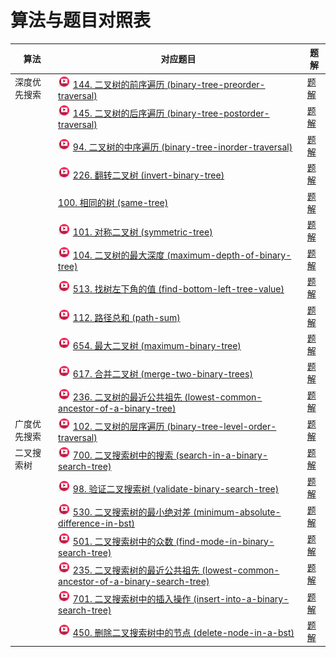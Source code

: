 # 算法与题目对照表

| 算法     | 对应题目                                                                                                                                                                                                                                                                                                                                   | 题解                                                             |
|--------|----------------------------------------------------------------------------------------------------------------------------------------------------------------------------------------------------------------------------------------------------------------------------------------------------------------------------------------|----------------------------------------------------------------|
| 深度优先搜索 | [<img src="../images/video.jpg" width="20"/>](https://www.bilibili.com/video/BV1Wh411S7xt?spm_id_from=333.788.player.switch&vd_source=f881def7ea7cf10e6fa73627efe940dd) [144. 二叉树的前序遍历 (binary-tree-preorder-traversal)](https://leetcode.cn/problems/binary-tree-preorder-traversal/description/)                                     | [题解](binary-tree-preorder-traversal/README.md)                 |
|        | [<img src="../images/video.jpg" width="20"/>](https://www.bilibili.com/video/BV15f4y1W7i2?spm_id_from=333.788.player.switch&vd_source=f881def7ea7cf10e6fa73627efe940dd) [145. 二叉树的后序遍历 (binary-tree-postorder-traversal)](https://leetcode.cn/problems/binary-tree-postorder-traversal/description/)                                   | [题解](binary-tree-postorder-traversal/README.md)                |
|        | [<img src="../images/video.jpg" width="20"/>](https://www.bilibili.com/video/BV1Zf4y1a77g?spm_id_from=333.788.player.switch&vd_source=f881def7ea7cf10e6fa73627efe940dd) [94. 二叉树的中序遍历 (binary-tree-inorder-traversal)](https://leetcode.cn/problems/binary-tree-inorder-traversal/description/)                                        | [题解](binary-tree-inorder-traversal/README.md)                  |
|        | [<img src="../images/video.jpg" width="20"/>](https://www.bilibili.com/video/BV1sP4y1f7q7?spm_id_from=333.788.player.switch&vd_source=f881def7ea7cf10e6fa73627efe940dd) [226. 翻转二叉树 (invert-binary-tree)](https://leetcode.cn/problems/invert-binary-tree/description/)                                                                | [题解](invert-binary-tree/README.md)                             |
|        | [100. 相同的树 (same-tree)](https://leetcode.cn/problems/same-tree/description/)                                                                                                                                                                                                                                                           | [题解](same-tree/README.md)                                      |
|        | [<img src="../images/video.jpg" width="20"/>](https://www.bilibili.com/video/BV1ue4y1Y7Mf?spm_id_from=333.788.player.switch&vd_source=f881def7ea7cf10e6fa73627efe940dd) [101. 对称二叉树 (symmetric-tree)](https://leetcode.cn/problems/symmetric-tree/description/)                                                                        | [题解](symmetric-tree/README.md)                                 |
|        | [<img src="../images/video.jpg" width="20"/>](https://www.bilibili.com/video/BV1Gd4y1V75u?spm_id_from=333.788.player.switch&vd_source=f881def7ea7cf10e6fa73627efe940dd) [104. 二叉树的最大深度 (maximum-depth-of-binary-tree)](https://leetcode.cn/problems/maximum-depth-of-binary-tree/description/)                                         | [题解](maximum-depth-of-binary-tree/README.md)                   |
|        | [<img src="../images/video.jpg" width="20"/>](https://www.bilibili.com/video/BV1424y1Z7pn?spm_id_from=333.788.player.switch&vd_source=f881def7ea7cf10e6fa73627efe940dd) [513. 找树左下角的值 (find-bottom-left-tree-value)](https://leetcode.cn/problems/find-bottom-left-tree-value/description/)                                            | [题解](find-bottom-left-tree-value/README.md)                    |
|        | [<img src="../images/video.jpg" width="20"/>](https://www.bilibili.com/video/BV19t4y1L7CR?spm_id_from=333.788.player.switch&vd_source=f881def7ea7cf10e6fa73627efe940dd) [112. 路径总和 (path-sum)](https://leetcode.cn/problems/path-sum/description/)                                                                                     | [题解](path-sum/README.md)                                       |
|        | [<img src="../images/video.jpg" width="20"/>](https://www.bilibili.com/video/BV1MG411G7ox?spm_id_from=333.788.player.switch&vd_source=f881def7ea7cf10e6fa73627efe940dd) [654. 最大二叉树 (maximum-binary-tree)](https://leetcode.cn/problems/maximum-binary-tree/description/)                                                              | [题解](maximum-binary-tree/README.md)                            |
|        | [<img src="../images/video.jpg" width="20"/>](https://www.bilibili.com/video/BV1m14y1Y7JK?spm_id_from=333.788.videopod.sections&vd_source=f881def7ea7cf10e6fa73627efe940dd) [617. 合并二叉树 (merge-two-binary-trees)](https://leetcode.cn/problems/merge-two-binary-trees/description/)                                                    | [题解](merge-two-binary-trees/README.md)                         |
|        | [<img src="../images/video.jpg" width="20"/>](https://www.bilibili.com/video/BV1jd4y1B7E2?spm_id_from=333.788.player.switch&vd_source=f881def7ea7cf10e6fa73627efe940dd) [236. 二叉树的最近公共祖先 (lowest-common-ancestor-of-a-binary-tree)](https://leetcode.cn/problems/lowest-common-ancestor-of-a-binary-tree/description/)                 | [题解](lowest-common-ancestor-of-a-binary-tree/README.md)        |
| 广度优先搜索 | [<img src="../images/video.jpg" width="20"/>](https://www.bilibili.com/video/BV1GY4y1u7b2?spm_id_from=333.788.player.switch&vd_source=f881def7ea7cf10e6fa73627efe940dd) [102. 二叉树的层序遍历 (binary-tree-level-order-traversal)](https://leetcode.cn/problems/binary-tree-level-order-traversal/description/)                               | [题解](binary-tree-level-order-traversal/README.md)              |
| 二叉搜索树  | [<img src="../images/video.jpg" width="20"/>](https://www.bilibili.com/video/BV1wG411g7sF?spm_id_from=333.788.videopod.sections&vd_source=f881def7ea7cf10e6fa73627efe940dd) [700. 二叉搜索树中的搜索 (search-in-a-binary-search-tree)](https://leetcode.cn/problems/search-in-a-binary-search-tree/description/)                                | [题解](search-in-a-binary-search-tree/README.md)                 |
|        | [<img src="../images/video.jpg" width="20"/>](https://www.bilibili.com/video/BV18P411n7Q4?spm_id_from=333.788.player.switch&vd_source=f881def7ea7cf10e6fa73627efe940dd) [98. 验证二叉搜索树 (validate-binary-search-tree)](https://leetcode.cn/problems/validate-binary-search-tree/description/)                                             | [题解](validate-binary-search-tree/README.md)                    |
|        | [<img src="../images/video.jpg" width="20"/>](https://www.bilibili.com/video/BV1DD4y11779?spm_id_from=333.788.player.switch&vd_source=f881def7ea7cf10e6fa73627efe940dd) [530. 二叉搜索树的最小绝对差 (minimum-absolute-difference-in-bst)](https://leetcode.cn/problems/minimum-absolute-difference-in-bst/description/)                          | [题解](minimum-absolute-difference-in-bst/README.md)             |
|        | [<img src="../images/video.jpg" width="20"/>](https://www.bilibili.com/video/BV1fD4y117gp?spm_id_from=333.788.player.switch&vd_source=f881def7ea7cf10e6fa73627efe940dd) [501. 二叉搜索树中的众数 (find-mode-in-binary-search-tree)](https://leetcode.cn/problems/find-mode-in-binary-search-tree/description/)                                  | [题解](find-mode-in-binary-search-tree/README.md)                |
|        | [<img src="../images/video.jpg" width="20"/>](https://www.bilibili.com/video/BV1Zt4y1F7ww?spm_id_from=333.788.player.switch&vd_source=f881def7ea7cf10e6fa73627efe940dd) [235. 二叉搜索树的最近公共祖先 (lowest-common-ancestor-of-a-binary-search-tree)](https://leetcode.cn/problems/lowest-common-ancestor-of-a-binary-search-tree/description/) | [题解](lowest-common-ancestor-of-a-binary-search-tree/README.md) |
|        | [<img src="../images/video.jpg" width="20"/>](https://www.bilibili.com/video/BV1Et4y1c78Y?spm_id_from=333.788.player.switch&vd_source=f881def7ea7cf10e6fa73627efe940dd) [701. 二叉搜索树中的插入操作 (insert-into-a-binary-search-tree)](https://leetcode.cn/problems/insert-into-a-binary-search-tree/description/)                              | [题解](insert-into-a-binary-search-tree/README.md)               |
|        | [<img src="../images/video.jpg" width="20"/>](https://www.bilibili.com/video/BV1tP41177us?spm_id_from=333.788.player.switch&vd_source=f881def7ea7cf10e6fa73627efe940dd) [450. 删除二叉搜索树中的节点 (delete-node-in-a-bst)](https://leetcode.cn/problems/delete-node-in-a-bst/description/)                                                      | [题解](delete-node-in-a-bst/README.md)                           |

